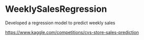 # WeeklySalesRegression
Developed a regression model to predict weekly sales

https://www.kaggle.com/competitions/cvs-store-sales-prediction
